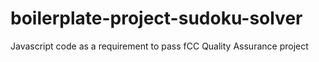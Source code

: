 # boilerplate-project-sudoku-solver
Javascript code as a requirement to pass fCC Quality Assurance project

